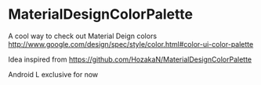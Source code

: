 MaterialDesignColorPalette
==========================

A cool way to check out Material Deign colors
http://www.google.com/design/spec/style/color.html#color-ui-color-palette

Idea inspired from https://github.com/HozakaN/MaterialDesignColorPalette

Android L exclusive for now
